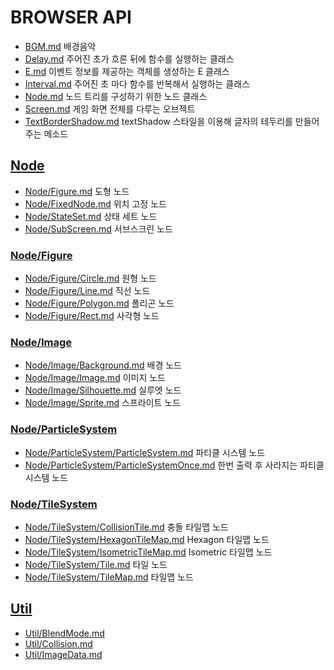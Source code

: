 # BROWSER API
* [BGM.md](BGM.md) 배경음악
* [Delay.md](Delay.md) 주어진 초가 흐른 뒤에 함수를 실행하는 클래스
* [E.md](E.md) 이벤트 정보를 제공하는 객체를 생성하는 E 클래스
* [Interval.md](Interval.md) 주어진 초 마다 함수를 반복해서 실행하는 클래스
* [Node.md](Node.md) 노드 트리를 구성하기 위한 노드 클래스
* [Screen.md](Screen.md) 게임 화면 전체를 다루는 오브젝트
* [TextBorderShadow.md](TextBorderShadow.md) textShadow 스타일을 이용해 글자의 테두리를 만들어주는 메소드

## [Node](Node/README.md)
* [Node/Figure.md](Node/Figure.md) 도형 노드
* [Node/FixedNode.md](Node/FixedNode.md) 위치 고정 노드
* [Node/StateSet.md](Node/StateSet.md) 상태 세트 노드
* [Node/SubScreen.md](Node/SubScreen.md) 서브스크린 노드

### [Node/Figure](Node/Figure/README.md)
* [Node/Figure/Circle.md](Node/Figure/Circle.md) 원형 노드
* [Node/Figure/Line.md](Node/Figure/Line.md) 직선 노드
* [Node/Figure/Polygon.md](Node/Figure/Polygon.md) 폴리곤 노드
* [Node/Figure/Rect.md](Node/Figure/Rect.md) 사각형 노드

### [Node/Image](Node/Image/README.md)
* [Node/Image/Background.md](Node/Image/Background.md) 배경 노드
* [Node/Image/Image.md](Node/Image/Image.md) 이미지 노드
* [Node/Image/Silhouette.md](Node/Image/Silhouette.md) 실루엣 노드
* [Node/Image/Sprite.md](Node/Image/Sprite.md) 스프라이트 노드

### [Node/ParticleSystem](Node/ParticleSystem/README.md)
* [Node/ParticleSystem/ParticleSystem.md](Node/ParticleSystem/ParticleSystem.md) 파티클 시스템 노드
* [Node/ParticleSystem/ParticleSystemOnce.md](Node/ParticleSystem/ParticleSystemOnce.md) 한번 출력 후 사라지는 파티클 시스템 노드

### [Node/TileSystem](Node/TileSystem/README.md)
* [Node/TileSystem/CollisionTile.md](Node/TileSystem/CollisionTile.md) 충돌 타일맵 노드
* [Node/TileSystem/HexagonTileMap.md](Node/TileSystem/HexagonTileMap.md) Hexagon 타일맵 노드
* [Node/TileSystem/IsometricTileMap.md](Node/TileSystem/IsometricTileMap.md) Isometric 타일맵 노드
* [Node/TileSystem/Tile.md](Node/TileSystem/Tile.md) 타일 노드
* [Node/TileSystem/TileMap.md](Node/TileSystem/TileMap.md) 타일맵 노드

## [Util](Util/README.md)
* [Util/BlendMode.md](Util/BlendMode.md)
* [Util/Collision.md](Util/Collision.md)
* [Util/ImageData.md](Util/ImageData.md)
